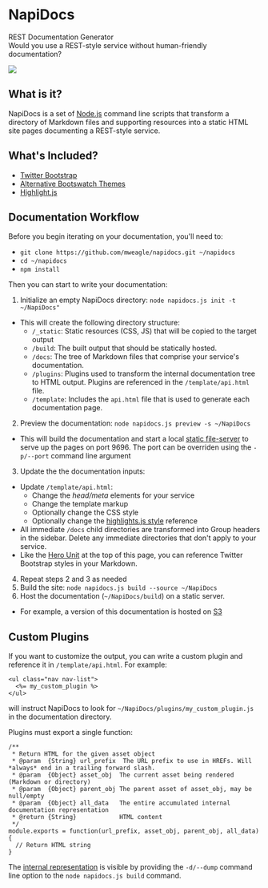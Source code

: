 <div class='hero-unit'>

<h1>NapiDocs</h1>

REST Documentation Generator
<br />
Would you use a REST-style service without human-friendly documentation?
<p />
<img src='/cop-out-nope.gif'>
</div>


## What is it?

NapiDocs is a set of [Node.js](http://nodejs.org/) command line scripts
that transform a directory of Markdown files and supporting resources
into a static HTML site pages documenting a REST-style service.

## What's Included?

* [Twitter Bootstrap](http://twitter.github.com/bootstrap)
* [Alternative Bootswatch Themes](http://bootswatch.com/)
* [Highlight.js](http://softwaremaniacs.org/soft/highlight/en/)

## Documentation Workflow

Before you begin iterating on your documentation, you'll need to:

  * `git clone https://github.com/mweagle/napidocs.git ~/napidocs`
  * `cd ~/napidocs`
  * `npm install`

Then you can start to write your documentation:

1. Initialize an empty NapiDocs directory: `node napidocs.js init -t ~/NapiDocs"`
  * This will create the following directory structure:
      * `/_static`: Static resources (CSS, JS) that will be copied to the target output
      * `/build`: The built output that should be statically hosted.
      * `/docs`: The tree of Markdown files that comprise your service's documentation.
      * `/plugins`: Plugins used to transform the internal documentation tree to HTML output.  Plugins are referenced in the `/template/api.html` file.
      * `/template`: Includes the `api.html` file that is used to generate each documentation page.
2. Preview the documentation: `node napidocs.js preview -s ~/NapiDocs`
  * This will build the documentation and start a local [static file-server](https://github.com/cloudhead/node-static) to serve up the pages on port 9696.  The port can be overriden using the `-p/--port` command line argument
3. Update the the documentation inputs:
  * Update `/template/api.html`:
      * Change the _head/meta_ elements for your service
      * Change the template markup
      * Optionally change the CSS style
      * Optionally change the [highlights.js style](http://softwaremaniacs.org/media/soft/highlight/test.html) reference
  * All immediate `/docs` child directories are transformed into Group headers in the sidebar.  Delete any immediate directories that don't apply to your service.
  * Like the [Hero Unit](http://twitter.github.com/bootstrap/components.html#typography) at the top of this page, you can reference Twitter Bootstrap styles in your Markdown.
4. Repeat steps 2 and 3 as needed
5. Build the site: `node napidocs.js build --source ~/NapiDocs`
6. Host the documentation (`~/NapiDocs/build`) on a static server.
  * For example, a version of this documentation is hosted on [S3](http://napidocs.s3-website-us-west-2.amazonaws.com/README.html)

## Custom Plugins

If you want to customize the output, you can write a custom plugin and reference it in `/template/api.html`.  For example:

    <ul class="nav nav-list">
      <%= my_custom_plugin %>
    </ul>

will instruct NapiDocs to look for `~/NapiDocs/plugins/my_custom_plugin.js`
in the documentation directory.

Plugins must export a single function:

    /**
     * Return HTML for the given asset object
     * @param  {String} url_prefix  The URL prefix to use in HREFs. Will *always* end in a trailing forward slash.
     * @param  {Object} asset_obj  The current asset being rendered (Markdown or directory)
     * @param  {Object} parent_obj The parent asset of asset_obj, may be null/empty
     * @param  {Object} all_data   The entire accumulated internal documentation representation
     * @return {String}            HTML content
     */
    module.exports = function(url_prefix, asset_obj, parent_obj, all_data)
    {
      // Return HTML string
    }

The [internal representation](./dump.json) is visible by providing the `-d/--dump` command line
option to the `node napidocs.js build` command.
